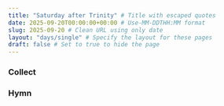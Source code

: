 ```yaml
---
title: "Saturday after Trinity" # Title with escaped quotes
date: 2025-09-20T00:00:00+00:00 # Use-MM-DDTHH:MM format
slug: 2025-09-20 # Clean URL using only date
layout: "days/single" # Specify the layout for these pages
draft: false # Set to true to hide the page
---
```


### Collect


### Hymn